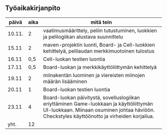 ## Työaikakirjanpito

päivä | aika | mitä tein
------|------|----------
10.11.| 2 | vaatimusmäärittely, peliin tutustuminen, luokkien ja pelilogiikan alustava suunnittelu
15.11 | 2 | maven-projektin luonti, Board- ja Cell-luokkien kehittelyä, pelilaudan merkkimuotoinen tulostus
16.11 | 0,5 | Cell-luokan testien luontia
17.11 | 0,5 | Board-luokan ja merkkikäyttöliittymän kehittelyä
19.11 | 2 | miinakentän luominen ja viereisten miinojen määrän lisääminen
20.11 | 1 | Board-luokan testien luontia
23.11 | 4 | Board-luokan päivitystä, sovelluslogiikan eriyttäminen Game-luokkaan ja käyttöliittymän UI-luokkaan. Miinaan osuminen johtaa häviöön. Checkstyles käyttöönotto ja virheiden korjailua.
yht. | 12 |
